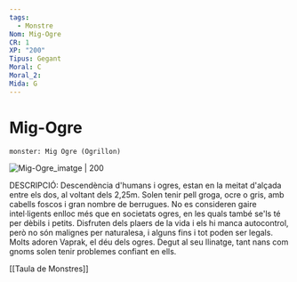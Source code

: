 ```yaml
---
tags:
  - Monstre
Nom: Mig-Ogre
CR: 1
XP: "200"
Tipus: Gegant
Moral: C
Moral_2: 
Mida: G
---
```

# Mig-Ogre

```statblock
monster: Mig Ogre (Ogrillon)
```

![Mig-Ogre_imatge | 200](https://www.aidedd.org/dnd/images/half-ogre.jpg)

DESCRIPCIÓ: 
Descendència d'humans i ogres, estan en la meitat d'alçada entre els dos, al voltant dels 2,25m. Solen tenir pell groga, ocre o gris, amb cabells foscos i gran nombre de berrugues. No es consideren gaire intel·ligents enlloc més que en societats ogres, en les quals també se'ls té per dèbils i petits. Disfruten dels plaers de la vida i els hi manca autocontrol, però no són malignes per naturalesa, i alguns fins i tot poden ser legals. Molts adoren Vaprak, el déu dels ogres. Degut al seu llinatge, tant nans com gnoms solen tenir problemes confiant en ells.

[[Taula de Monstres]]
